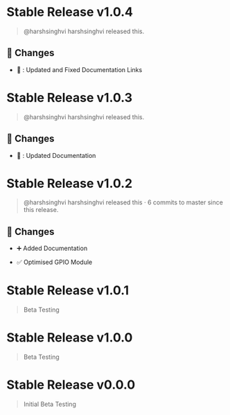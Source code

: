 # Stable Release v1.0.4

> @harshsinghvi harshsinghvi released this.

## 🎉 Changes

- 🚀 : Updated and Fixed Documentation Links

# Stable Release v1.0.3

> @harshsinghvi harshsinghvi released this.

## 🎉 Changes

- 🚀 : Updated Documentation

# Stable Release v1.0.2

> @harshsinghvi harshsinghvi released this · 6 commits to master since this release.

## 🎉 Changes

- ➕ Added Documentation

- ✅ Optimised GPIO Module

# Stable Release v1.0.1

> Beta Testing

# Stable Release v1.0.0

> Beta Testing

# Stable Release v0.0.0

> Initial Beta Testing

